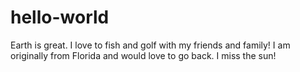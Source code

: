 # hello-world
Earth is great.
I love to fish and golf with my friends and family! I am originally from Florida and would love to go back. I miss the sun!

